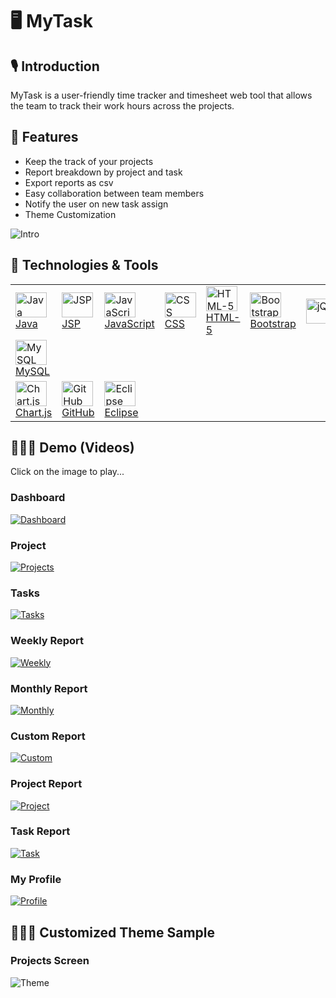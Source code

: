 # 🖥 MyTask

## 🎙 Introduction
MyTask is a user-friendly time tracker and timesheet web tool that allows the team to track their work hours across the projects. 

## 📑 Features 
- Keep the track of your projects
- Report breakdown by project and task
- Export reports as csv
- Easy collaboration between team members
- Notify the user on new task assign
- Theme Customization


![Intro](https://user-images.githubusercontent.com/25057099/136633299-f3abcfce-6759-4e5d-a48e-47531414d810.png)

## 🚀 Technologies & Tools
<table>
    <tbody>
        <tr>
              <td><a href="#"><img alt="Java" title="Java" height="40px" width="50px"
                        src="https://user-images.githubusercontent.com/25057099/117538162-05c05200-b059-11eb-9b36-a04c54e6d60f.png" /> Java
              </a>
            </td>
           <td><a href="#"><img alt="JSP" title="JSP" height="40px" width="50px"
                        src="https://user-images.githubusercontent.com/25057099/117538245-65b6f880-b059-11eb-8222-d5ecaa34017c.png" /> JSP
              </a>
            </td>
            <td><a href="#"><img alt="JavaScript" title="JavaScript" height="40px" width="50px"
                        src="https://user-images.githubusercontent.com/25057099/117538186-1e306c80-b059-11eb-942d-dd149d8ee659.png" /> JavaScript
              </a>
            </td>
            <td><a href="#"><img alt="CSS" title="CSS" height="40px" width="50px"
                        src="https://user-images.githubusercontent.com/25057099/117537940-07d5e100-b058-11eb-8bd0-9be8446f7704.png" /> CSS
              </a>
            </td>
            <td><a href="#"><img alt="HTML-5" title="HTML-5" height="40px" width="50px"
                        src="https://user-images.githubusercontent.com/25057099/117538147-f17c5500-b058-11eb-860a-e608a9cf3bac.png" /> HTML-5
              </a>
            </td>
            <td><a href="#"><img alt="Bootstrap" title="Bootstrap" height="40px" width="50px"
                        src="https://user-images.githubusercontent.com/25057099/117537874-bf1e2800-b057-11eb-9e30-7a8cf54bd458.png" /> Bootstrap
              </a>
            </td>
            <td><a href="#"><img alt="jQuery" title="jQuery" height="40px" width="120px"
                          src="https://user-images.githubusercontent.com/25057099/117538225-4e780b00-b059-11eb-9afb-674c036841b5.png" />
              </a>
            </td>
      </tr>
      <tr>
            <td><a href="#"><img alt="MySQL" title="MySQL" height="40px" width="50px"
                          src="https://user-images.githubusercontent.com/25057099/117538276-926b1000-b059-11eb-99ea-3ba2f94506c6.png" /> MySQL
              </a>
            </td>
      </tr>
      <tr>
          <td><a href="#"><img alt="Chart.js" title="Chart.js" height="40px" width="50px"
                          src="https://user-images.githubusercontent.com/25057099/117569480-fb19c180-b119-11eb-8697-89ecf08e2ca9.png" /> Chart.js
                  </a>
           </td>
            <td><a href="#"><img alt="GitHub" title="GitHub" height="40px" width="50px"
                          src="https://user-images.githubusercontent.com/25057099/117538085-9d717080-b058-11eb-9b90-0ec2e4090520.png" /> GitHub
              </a>
            </td>
          <td><a href="#"><img alt="Eclipse" title="Eclipse" height="40px" width="50px"
                        src="https://user-images.githubusercontent.com/25057099/117537991-3e136080-b058-11eb-9c21-2c7c62442790.png" /> Eclipse
          </a>
        </td>
      </tr>
  </tbody>
</table>

##  👨🏽‍🏫  Demo (Videos)

Click on the image to play...

### Dashboard

[![Dashboard](https://user-images.githubusercontent.com/25057099/136632227-e48ded27-382d-41bd-8cd4-f8004dccb82e.png)](https://www.youtube.com/watch?v=I2Q3YjQnQw4&ab_channel=SkyzerTechnologies)


### Project

[![Projects](https://user-images.githubusercontent.com/25057099/136632257-755a9882-c125-4056-ae19-0bb19395db16.png)](https://www.youtube.com/watch?v=h3fX-DOfDEw&ab_channel=SkyzerTechnologies)


### Tasks

[![Tasks](https://user-images.githubusercontent.com/25057099/136632281-000149d5-fec3-46b4-a7d1-a83a21083b6e.png)](https://www.youtube.com/watch?v=KVwU4te2xQI&ab_channel=SkyzerTechnologies)


### Weekly Report

[![Weekly](https://user-images.githubusercontent.com/25057099/136632293-b8e9a756-f683-42e2-961a-2a30a32f5afe.png)](https://www.youtube.com/watch?v=hqZoFbPb24I&ab_channel=SkyzerTechnologies)


### Monthly Report

[![Monthly](https://user-images.githubusercontent.com/25057099/136632298-8324c3da-dabf-457f-a618-f4a6dd1ace24.png)](https://www.youtube.com/watch?v=C8HOmHPc3cA&ab_channel=SkyzerTechnologies)


### Custom Report

[![Custom](https://user-images.githubusercontent.com/25057099/136632305-aefa6c6f-1c11-485c-a372-d65beeaeed47.png)](https://www.youtube.com/watch?v=HNQlTxLXkvk&ab_channel=SkyzerTechnologies)


### Project Report

[![Project](https://user-images.githubusercontent.com/25057099/136632313-a2e9fc5f-f403-4612-9dcf-a11d11e9890b.png)](https://www.youtube.com/watch?v=T-ArvD21Xwk&ab_channel=SkyzerTechnologies)


### Task Report

[![Task](https://user-images.githubusercontent.com/25057099/136632323-ef3a4eb1-cf4c-42d9-b371-1ff561cb37c9.png)](https://www.youtube.com/watch?v=ddu5xkZpr6A&ab_channel=SkyzerTechnologies)


### My Profile

[![Profile](https://user-images.githubusercontent.com/25057099/136632337-46bec6b7-aea6-4255-81ce-eb1355399cd0.png)](https://www.youtube.com/watch?v=q8R5xk-vwFU&ab_channel=SkyzerTechnologies)



##  👨🏽‍🏫  Customized Theme Sample

### Projects Screen

![Theme](https://user-images.githubusercontent.com/25057099/136632368-b27e4149-7cfc-480f-b8db-cd1742a99a15.png)



